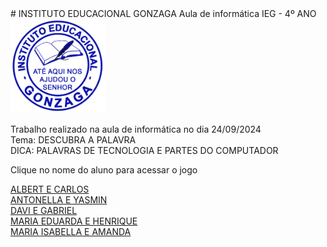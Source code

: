 <!DOCTYPE html>
<html lang="pt-br">
# INSTITUTO EDUCACIONAL GONZAGA
<head>
<meta charset="utf-8">
</head>
Aula de informática IEG - 4º ANO
<img src="LOGO PNG.png" width="30%">

<p>Trabalho realizado na aula de informática no dia 24/09/2024<br>
Tema: DESCUBRA A PALAVRA<br>
DICA: PALAVRAS DE TECNOLOGIA E PARTES DO COMPUTADOR<br>

Clique no nome do aluno para acessar o jogo</p>
<a href="https://silvalaine.github.io/1-ano_IEG/ALBERT_E_CARLOS/">ALBERT E CARLOS</a><br>
<a href="https://silvalaine.github.io/1-ano_IEG/ANTONELLA_E_YASMIN/">ANTONELLA E YASMIN</a><br>
<a href="https://silvalaine.github.io/1-ano_IEG/DAVI_E_GABRIEL/">DAVI E GABRIEL</a><br>
<a href="https://silvalaine.github.io/1-ano_IEG/MARIA_EDUARDA_E_HENRIQUE/">MARIA EDUARDA E HENRIQUE</a><br>
<a href="https://silvalaine.github.io/1-ano_IEG/MARIA_ISABELLA_E_AMANDA/">MARIA ISABELLA E AMANDA</a><br>

